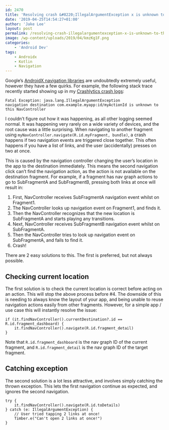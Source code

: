 ```yaml
---
id: 2470
title: 'Resolving crash &#8220;IllegalArgumentException x is unknown to this NavController&#8221;'
date: '2019-04-25T14:54:27+01:00'
author: 'Jake Lee'
layout: post
permalink: /resolving-crash-illegalargumentexception-x-is-unknown-to-this-navcontroller/
image: /wp-content/uploads/2019/04/kmzKg1F.png
categories:
    - 'Android Dev'
tags:
    - Androidx
    - Kotlin
    - Navigation
---
```


Google’s [AndroidX navigation libraries](https://developer.android.com/guide/navigation/navigation-getting-started) are undoubtedly extremely useful, however they have a few quirks. For example, the following stack trace recently started showing up in my [Crashlytics crash logs](/ensuring-your-android-apps-quality-with-firebase-crashlytics/):

```
Fatal Exception: java.lang.IllegalArgumentException
navigation destination com.example.myapp:id/myActionId is unknown to this NavController
```

I couldn’t figure out how it was happening, as all other logging seemed normal. It was happening very rarely on a wide variety of devices, and the root cause was a little surprising. When navigating to another fragment using `myNavController.navigate(R.id.myFragment, bundle)`, a crash happens if two navigation events are triggered close together. This often happens if you have a list of links, and the user (accidentally) presses on two at once.

This is caused by the navigation controller changing the user’s location in the app to the destination immediately. This means the second navigation click can’t find the navigation action, as the action is not available on the destination fragment. For example, if a fragment has nav graph actions to go to SubFragmentA and SubFragmentB, pressing both links at once will result in:

1. First, NavController receives SubFragmentA navigation event whilst on Fragment1.
2. The NavController looks up navigation event on Fragment1, and finds it.
3. Then the NavController recognizes that the new location is SubFragmentA and starts playing any transitions.
4. Next, NavController receives SubFragmentB navigation event whilst on SubFragmentA.
5. Then the NavController tries to look up navigation event on SubFragmentA, and fails to find it.
6. Crash!

There are 2 easy solutions to this. The first is preferred, but not always possible.

## Checking current location

The first solution is to check the current location is correct before acting on an action. This will stop the above process before #4. The downside of this is needing to always know the layout of your app, and being unable to reuse navigation actions easily from other fragments. However, for a simple app / use case this will instantly resolve the issue:

```
if (it.findNavController().currentDestination?.id == R.id.fragment_dashboard) {
    it.findNavController().navigate(R.id.fragment_detail)
}
```

Note that `R.id.fragment_dashboard` is the nav graph ID of the current fragment, and `R.id.fragment_detail` is the nav graph ID of the target fragment.

## Catching exception

The second solution is a lot less attractive, and involves simply catching the thrown exception. This lets the first navigation continue as expected, and ignores the second navigation.

```
try { 
    it.findNavController().navigate(R.id.toDetails)
} catch (e: IllegalArgumentException) {
    // User tried tapping 2 links at once!
    Timber.e("Can't open 2 links at once!")
}
```